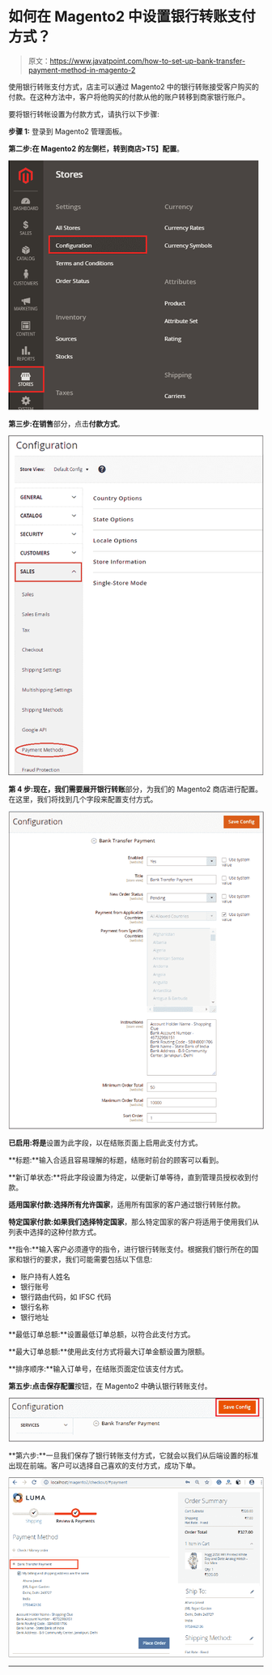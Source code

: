 # 如何在 Magento2 中设置银行转账支付方式？

> 原文：<https://www.javatpoint.com/how-to-set-up-bank-transfer-payment-method-in-magento-2>

使用银行转账支付方式，店主可以通过 Magento2 中的银行转账接受客户购买的付款。在这种方法中，客户将他购买的付款从他的账户转移到商家银行账户。

要将银行转帐设置为付款方式，请执行以下步骤:

**步骤 1:** 登录到 Magento2 管理面板。

**第二步:**在 Magento2 的左侧栏，转到**商店>T5】配置**。

![How to set up Bank Transfer payment method in Magento2](img/1619311dcd1f261ac31b0af424732678.png)

**第三步:**在**销售**部分，点击**付款方式**。

![How to set up Bank Transfer payment method in Magento2](img/c0e6253575a4e2eeaeffbc262eb41dcd.png)

**第 4 步:**现在，我们需要展开**银行转账**部分，为我们的 Magento2 商店进行配置。在这里，我们将找到几个字段来配置支付方式。

![How to set up Bank Transfer payment method in Magento2](img/3adaa01ab188beac1bedb5bd3a30fb76.png)

**已启用:**将**是**设置为此字段，以在结账页面上启用此支付方式。

**标题:**输入合适且容易理解的标题，结账时前台的顾客可以看到。

**新订单状态:**将此字段设置为待定，以便新订单等待，直到管理员授权收到付款。

**适用国家付款:**选择**所有允许国家**，适用所有国家的客户通过银行转账付款。

**特定国家付款:**如果我们选择**特定国家**，那么特定国家的客户将适用于使用我们从列表中选择的这种付款方式。

**指令:**输入客户必须遵守的指令，进行银行转账支付。根据我们银行所在的国家和银行的要求，我们可能需要包括以下信息:

*   账户持有人姓名
*   银行账号
*   银行路由代码，如 IFSC 代码
*   银行名称
*   银行地址

**最低订单总额:**设置最低订单总额，以符合此支付方式。

**最大订单总额:**使用此支付方式将最大订单金额设置为限额。

**排序顺序:**输入订单号，在结账页面定位该支付方式。

**第五步:**点击**保存配置**按钮，在 Magento2 中确认银行转账支付。

![How to set up Bank Transfer payment method in Magento2](img/73ea6f3b6ac013f8d3117c7cdb6bf841.png)

**第六步:**一旦我们保存了银行转账支付方式，它就会以我们从后端设置的标准出现在前端。客户可以选择自己喜欢的支付方式，成功下单。

![How to set up Bank Transfer payment method in Magento2](img/253bdcd905ba8e5e06307d4cf31ca91d.png)

* * *